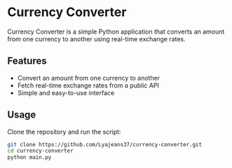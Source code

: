 # Currency Converter

Currency Converter is a simple Python application that converts an amount from one currency to another using real-time exchange rates.

## Features

- Convert an amount from one currency to another
- Fetch real-time exchange rates from a public API
- Simple and easy-to-use interface

## Usage

Clone the repository and run the script:

```sh
git clone https://github.com/Lyajeans37/currency-converter.git
cd currency-converter
python main.py
